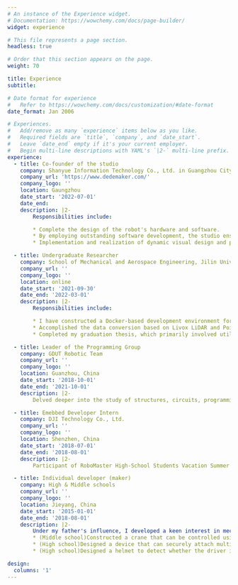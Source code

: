 ```yaml
---
# An instance of the Experience widget.
# Documentation: https://wowchemy.com/docs/page-builder/
widget: experience

# This file represents a page section.
headless: true

# Order that this section appears on the page.
weight: 70

title: Experience
subtitle:

# Date format for experience
#   Refer to https://wowchemy.com/docs/customization/#date-format
date_format: Jan 2006

# Experiences.
#   Add/remove as many `experience` items below as you like.
#   Required fields are `title`, `company`, and `date_start`.
#   Leave `date_end` empty if it's your current employer.
#   Begin multi-line descriptions with YAML's `|2-` multi-line prefix.
experience:
  - title: Co-founder of the studio
    company: Shanyue Information Technology Co., Ltd. in Guangzhou City.
    company_url: 'https://www.dedemaker.com/'
    company_logo: ''
    location: Gaungzhou
    date_start: '2022-07-01'
    date_end:
    description: |2-
        Responsibilities include:

        * Complete the design of the robot's hardware and software.
        * By employing outstanding software development, the studio ensures sufficient market competitiveness while utilizing equivalent hardware for its robots.
        * Implementation and realization of dynamic visual design and perception detection for interactive art projects.

  - title: Undergraduate Researcher
    company: School of Mechanical and Aerospace Engineering, Jilin University (Prof. Xuefei Li)
    company_url: ''
    company_logo: ''
    location: online
    date_start: '2021-09-30'
    date_end: '2022-03-01'
    description: |2-
        Responsibilities include:

        * I have constructed a Docker-based development environment for ROS1/ROS2 and created a Docker image for ROS Bridge, enabling the potential for edge devices (such as Jetson AGX Xavier) to utilize both ROS1 and ROS2 concurrently.
        * Accomplished the data conversion based on Livox LiDAR and PointPillar algorithm (using Livox Dataset), training, and forward inference implementation (with ROS bags collected from real industrial environments in mining areas). This enabled the identification of truck targets within point clouds, laying the foundation for precise recognition of truck dumping poses in the next step.
        * Completed my graduation thesis, which primarily involved utilizing RGB images and CAD models of detected objects in the images to determine the poses of the detected objects relative to the camera coordinate system.

  - title: Leader of the Programming Group
    company: GDUT Robotic Team
    company_url: ''
    company_logo: ''
    location: Guanzhou, China
    date_start: '2018-10-01'
    date_end: '2021-10-01'
    description: |2-
        Delved deeper into the study of structures, circuits, programming, and other related knowledge. As the team leader, I have achieved three national-level awards, four provincial first-class awards, and above, and obtained two national invention patents simultaneously.

  - title: Emebbed Developer Intern
    company: DJI Technology Co., Ltd.
    company_url: ''
    company_logo: ''
    location: Shenzhen, China
    date_start: '2018-07-01'
    date_end: '2018-08-01'
    description: |2-
        Participant of RoboMaster High-School Students Vacation Summer Camp, and focused on the field of embedded development.

  - title: Individual developer (maker)
    company: High & Middle schools
    company_url: ''
    company_logo: ''
    location: Jieyang, China
    date_start: '2015-01-01'
    date_end: '2018-08-01'
    description: |2-
        Under my father's influence, I developed a keen interest in mechanical and electrical design, and my self-taught nature from a young age allowed me to independently complete the following projects:
        * (Middle school)Constructed a crane that can be controlled using a joystick remote. This Arduino-based project earned me a second prize on the Geekfans website.
        * (High school)Designed a device that can securely attach multiple infrared detection probes to the underside of a vehicle. This device is used to detect animals underneath the vehicle, and it wirelessly consolidates the detection signals, transmitting them to an onboard receiving and display device. The project received a third prize in the provincial youth science and technology competition.
        * (High school)Designed a helmet to detect whether the driver is wearing it properly while driving. If the helmet is not worn correctly, it emits an alarm or disables the vehicle's ignition button. This project received a second prize in the provincial youth science and technology competition.

design:
  columns: '1'
---
```

